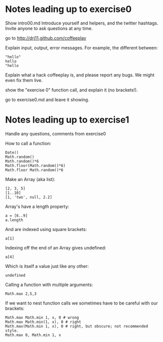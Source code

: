 # Notes leading up to exercise0

Show intro00.md
Introduce yourself and helpers, and the twitter hashtags.
Invite anyone to ask questions at any time.

go to http://drj11.github.com/coffeeplay

Explain input, output, error messages. For example, the different
between:

    "hello"
    hello
    "hello

Explain what a hack coffeeplay is, and please report any bugs. We might
even fix them live.

show the "exercise 0" function call, and explain it (no brackets!).

go to exercise0.md and leave it showing.


# Notes leading up to exercise1

Handle any questions, comments from exercise0

How to call a function:

    Date()
    Math.random()
    Math.random()*6
    Math.floor(Math.random()*6)
    Math.floor Math.random()*6 

Make an Array (aka list):

    [2, 3, 5]
    [1..10]
    [1, 'two', null, 2.2]

Array's have a length property:

    a = [6..9]
    a.length

And are indexed using square brackets:

    a[1]

Indexing off the end of an Array gives undefined:

    a[4]

Which is itself a value just like any other:

    undefined

Calling a function with multiple arguments:

    Math.max 2,5,3

If we want to nest function calls we sometimes have to be careful with
our brackets:

    Math.max Math.min 1, x, 0 # wrong
    Math.max Math.min(1, x), 0 # right
    Math.max(Math.min 1, x), 0 # right, but obscure; not recommended style.
    Math.max 0, Math.min 1, x
